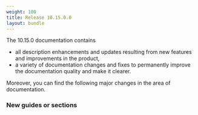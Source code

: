 ```yaml
---
weight: 100
title: Release 10.15.0.0
layout: bundle
---
```


The 10.15.0 documentation contains

* all description enhancements and updates resulting from new features and improvements in the product,
* a variety of documentation changes and fixes to permanently improve the documentation quality and make it clearer.

Moreover, you can find the following major changes in the area of documentation.

### New guides or sections
